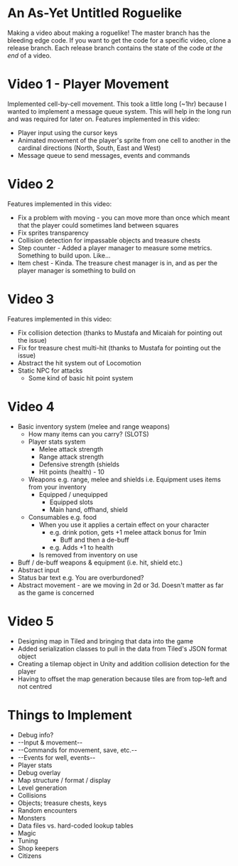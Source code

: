 # An As-Yet Untitled Roguelike
Making a video about making a roguelike!
The master branch has the bleeding edge code. If you want to get the code for a specific video, clone a release branch. Each release branch contains the state of the code _at the end_ of a video.

# Video 1 - Player Movement
Implemented cell-by-cell movement. This took a little long (~1hr) because I wanted to implement a message queue system. This will help in the long run and was required for later on. Features implemented in this video:
- Player input using the cursor keys
- Animated movement of the player's sprite from one cell to another in the cardinal directions (North, South, East and West)
- Message queue to send messages, events and commands

# Video 2 
Features implemented in this video:
- Fix a problem with moving - you can move more than once which meant that the player could sometimes land between squares
- Fix sprites transparency
- Collision detection for impassable objects and treasure chests
- Step counter - Added a player manager to measure some metrics. Something to build upon. Like...
- Item chest - Kinda. The treasure chest manager is in, and as per the player manager is something to build on

# Video 3
Features implemented in this video:
- Fix collision detection (thanks to Mustafa and Micaiah for pointing out the issue)
- Fix for treasure chest multi-hit (thanks to Mustafa for pointing out the issue)
- Abstract the hit system out of Locomotion
- Static NPC for attacks
  - Some kind of basic hit point system

# Video 4
- Basic inventory system (melee and range weapons)
  - How many items can you carry? (SLOTS)
  - Player stats system
    - Melee attack strength
    - Range attack strength
    - Defensive strength (shields
    - Hit points (health) - 10
  - Weapons e.g. range, melee and shields i.e. Equipment uses items from your inventory
    - Equipped / unequipped
      - Equipped slots
      - Main hand, offhand, shield
  - Consumables e.g. food
    - When you use it applies a certain effect on your character
      - e.g. drink potion, gets +1 melee attack bonus for 1min
        - Buff and then a de-buff
      - e.g. Adds +1 to health
    - Is removed from inventory on use
- Buff / de-buff weapons & equipment (i.e. hit, shield etc.)
- Abstract input
- Status bar text e.g. You are overburdoned?
- Abstract movement - are we moving in 2d or 3d. Doesn't matter as far as the game is concerned

# Video 5
- Designing map in Tiled and bringing that data into the game
- Added serialization classes to pull in the data from Tiled's JSON format object
- Creating a tilemap object in Unity and addition collision detection for the player
- Having to offset the map generation because tiles are from top-left and not centred

# Things to Implement
- Debug info?
- --Input & movement--
- --Commands for movement, save, etc.--
- --Events for well, events--
- Player stats
- Debug overlay
- Map structure / format / display
- Level generation
- Collisions
- Objects; treasure chests, keys
- Random encounters
- Monsters
- Data files vs. hard-coded lookup tables
- Magic
- Tuning
- Shop keepers
- Citizens